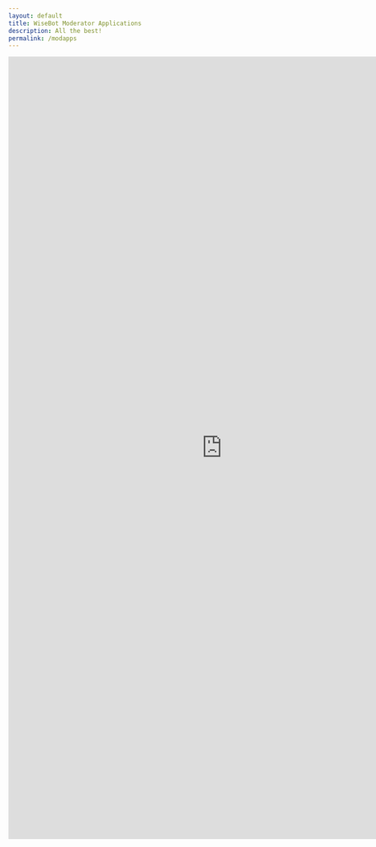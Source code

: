 ```yaml
---
layout: default
title: WiseBot Moderator Applications
description: All the best!
permalink: /modapps
---
```


<iframe src="https://docs.google.com/forms/d/e/1FAIpQLSeOGE9ob61w3mb21tluxwbXL3OQeUY4onAExGGh5hPjqFMa3A/viewform?embedded=true" width="850" height="1558" frameborder="0" marginheight="0" marginwidth="0">Loading the application…</iframe>
